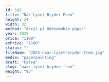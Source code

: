 ```yaml
---
id: 142
title: "Når Lyset Bryder Frem"
height: 24
width: 32
method: "Akryl på Hahnemühle papir"
year: 2025
price: "1100"
exPrice: "1100"
status: ""
fileName: "2025-naar-lyset-bryder-frem.jpg"
medie: "paperpainting"
draft: "False"
slug: "naar-lyset-bryder-frem"
weight: "93"
---
```

